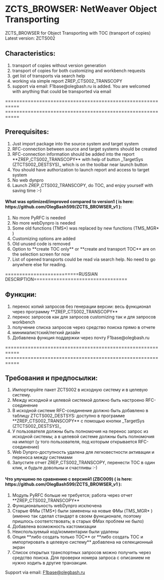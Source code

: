 # ZCTS_BROWSER: NetWeaver Object Transporting
ZCTS_BROWSER for Object Transporting with TOC (transport of copies)
Latest version: ZCTS002
<h2>Characteristics: </h2>
<ol type="1">
  <li>transport of copies without version generation</li>
  <li>transport of copies for both customizing and workbench requests</li>
  <li>get list of transports via search help</li>
  <li>working via simple report ZREP_CTS002_TRANSCOPY </li>
  <li>support via email: F1base@olegbash.ru is added. You are welcomed with anything that could be transported via email</li>
</ol>
=========================================================== <BR>
=========================================================== <BR>
<h2>Prerequisites: </h2>
<ol type="1">
  <li>Just import package into the source system and target system</li>
  <li>RFC-connection between source and target systems should be created</li>
  <li>RFC-connection information should be added into the report **ZREP_CTS002_TRANSCOPY** with help of button _TargetSys (ZTCTS002_DESTSYS)_ which is on the toolbar near launch button</li>
  <li>You should have authorization to launch report and access to target system</li>
  <li>No web dynpro</li>
  <li>Launch ZREP_CTS002_TRANSCOPY, do TOC, and enjoy yourself with saving time :-)</li>
</ol>  

<h4>What was optimized/improved compared to version1 ( is here: https://github.com/OlegBash599/ZCTS_BROWSER_v1 ): </h4>
  <ol type="1">
  <li>No more PyRFC is needed</li>
  <li>No more webDynpro is needed </li>
  <li>Some old functions (TMS*) was replaced by new functions (TMS_MGR* )</li>
  <li>Customizing options are added</li>
  <li>Old unused code is removed</li>
  <li>Option to **create TOC only** or **create and transport TOC** are on the selection screen for now</li>
  <li>List of opened transports could be read via search help. No need to go anywhere else for reading.</li>
</ol> 


==========================RUSSIAN DESCRIPTION=================================
<h2>Функции: </h2>
<ol type="1">
  <li>перенос копий запросов без генерации версии: весь функционал через программу **ZREP_CTS002_TRANSCOPY**</li>
  <li>перенос запросов как для запросов customizing так и для запросов workbench</li>
  <li>получение списка запросов через средство поиска прямо в отчете</li>
  <li>минималистский/легкий дизайн</li>
  <li>Добавлена функция поддержки через почту F1base@olegbash.ru</li>
</ol>
=========================================================== <BR>
=========================================================== <BR>
<h2>Требования и предпосылки: </h2>
<ol type="1">
  <li>Импортируйте пакет ZCTS002 в исходную систему и в целевую систему.</li>
  <li>Между исходной и целевой системой должно быть настроено RFC-соединение</li>
  <li>В исходной системе RFC-соединение должно быть добавлено в таблицу ZTCTS002_DESTSYS: доступно в программе **ZREP_CTS002_TRANSCOPY** с помощью кнопки _TargetSys (ZTCTS002_DESTSYS)_</li>
  <li>У пользователя должны быть полномочия на перенос запрос из исходной системы; а в целевой системе должны быть полномочия на импорт (у того пользователя, под которым открывается RFC-соединение)</li>
  <li>Web Dynpro-доступность удалена для легковестности активации и переноса между системами</li>
  <li>Запустите отчет ZREP_CTS002_TRANSCOPY, перенести TOC в один клик, и будьте довольны и счастливы :-)</li>
</ol>  


<h4>Что улучшено по сравнению с версией1 (ZBC009) ( is here: https://github.com/OlegBash599/ZCTS_BROWSER_v1 ): </h4>
  <ol type="1">
  <li>Модуль PyRFC больше не требуется; работа через отчет **ZREP_CTS002_TRANSCOPY** </li>
  <li>Функциональность webDynpro исключена</li>
  <li>Старые ФМы (TMS*) были заменены на новые ФМы (TMS_MGR* ) (именно так сделал стандарт в своем функционале, поэтому пришлось соответствовать; в старых ФМах проблем не было)</li>
  <li>Добавлена возможность кастомизации</li>
  <li>Неиспользуемый код/комментарии были удалены</li>
  <li>Опция **либо создать только TOC** or **либо создать TOC и импортировать в целевую систему** добавлена на селекционный экран</li>
  <li>Список открытых транспортных запросов можно получить через средство поиска. Для проверки номера запроса с описанием не нужно ходить в другие транзакции.</li>
</ol> 
  

 Support via email: F1base@olegbash.ru
  
